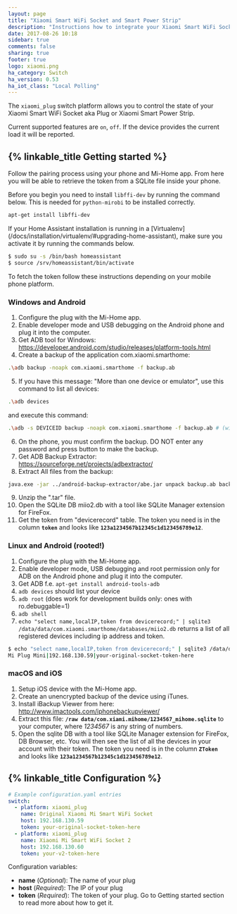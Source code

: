```yaml
---
layout: page
title: "Xiaomi Smart WiFi Socket and Smart Power Strip"
description: "Instructions how to integrate your Xiaomi Smart WiFi Socket aka Plug or Xiaomi Smart Power Strip within Home Assistant."
date: 2017-08-26 10:18
sidebar: true
comments: false
sharing: true
footer: true
logo: xiaomi.png
ha_category: Switch
ha_version: 0.53
ha_iot_class: "Local Polling"
---
```


The `xiaomi_plug` switch platform allows you to control the state of your Xiaomi Smart WiFi Socket aka Plug or Xiaomi Smart Power Strip.

Current supported features are `on`, `off`. If the device provides the current load it will be reported.

## {% linkable_title Getting started %}

Follow the pairing process using your phone and Mi-Home app. From here you will be able to retrieve the token from a SQLite file inside your phone.

Before you begin you need to install `libffi-dev` by running the command below. This is needed for `python-mirobi` to be installed correctly.

```bash
apt-get install libffi-dev
```

<p class='note warning'>
If your Home Assistant installation is running in a [Virtualenv](/docs/installation/virtualenv/#upgrading-home-assistant), make sure you activate it by running the commands below.</p>

```bash
$ sudo su -s /bin/bash homeassistant
$ source /srv/homeassistant/bin/activate
```

To fetch the token follow these instructions depending on your mobile phone platform.

### Windows and Android
1. Configure the plug with the Mi-Home app.
2. Enable developer mode and USB debugging on the Android phone and plug it into the computer.
3. Get ADB tool for Windows: https://developer.android.com/studio/releases/platform-tools.html
4. Create a backup of the application com.xiaomi.smarthome:
```bash
.\adb backup -noapk com.xiaomi.smarthome -f backup.ab
```
5. If you have this message: "More than one device or emulator", use this command to list all devices:
```bash
.\adb devices
```
and execute this command:
```bash
.\adb -s DEVICEID backup -noapk com.xiaomi.smarthome -f backup.ab # (with DEVICEID the device id from the previous command)
```
6. On the phone, you must confirm the backup. DO NOT enter any password and press button to make the backup.
7. Get ADB Backup Extractor: https://sourceforge.net/projects/adbextractor/
8. Extract All files from the backup:
```bash
java.exe -jar ../android-backup-extractor/abe.jar unpack backup.ab backup.tar ""
```
9. Unzip the ".tar" file.
10. Open the SQLite DB miio2.db with a tool like SQLite Manager extension for FireFox.
11. Get the token from "devicerecord" table. The token you need is in the column **`token`** and looks like **`123a1234567b12345c1d123456789e12`**.

### Linux and Android (rooted!)

1. Configure the plug with the Mi-Home app.
2. Enable developer mode, USB debugging and root permission only for ADB on the Android phone and plug it into the computer.
3. Get ADB f.e. `apt-get install android-tools-adb`
4. `adb devices` should list your device
5. `adb root` (does work for development builds only: ones with ro.debuggable=1)
6. `adb shell`
7. `echo "select name,localIP,token from devicerecord;" | sqlite3 /data/data/com.xiaomi.smarthome/databases/miio2.db` returns a list of all registered devices including ip address and token.

```bash
$ echo "select name,localIP,token from devicerecord;" | sqlite3 /data/data/com.xiaomi.smarthome/databases/miio2.db
Mi Plug Mini|192.168.130.59|your-original-socket-token-here
```

### macOS and iOS
1. Setup iOS device with the Mi-Home app.
2. Create an unencrypted backup of the device using iTunes.
3. Install iBackup Viewer from here: http://www.imactools.com/iphonebackupviewer/
4. Extract this file: **`/raw data/com.xiami.mihome/1234567_mihome.sqlite`** to your computer, where _1234567_ is any string of numbers.
5. Open the sqlite DB with a tool like SQLite Manager extension for FireFox, DB Browser, etc. You will then see the list of all the devices in your account with their token. The token you need is in the column **`ZToken`** and looks like **`123a1234567b12345c1d123456789e12`**.

## {% linkable_title Configuration %}

```yaml
# Example configuration.yaml entries
switch:
  - platform: xiaomi_plug
    name: Original Xiaomi Mi Smart WiFi Socket
    host: 192.168.130.59
    token: your-original-socket-token-here
  - platform: xiaomi_plug
    name: Xiaomi Mi Smart WiFi Socket 2
    host: 192.168.130.60
    token: your-v2-token-here
```

Configuration variables:
- **name** (*Optional*): The name of your plug
- **host** (*Required*): The IP of your plug
- **token** (*Required*): The token of your plug. Go to Getting started section to read more about how to get it.

